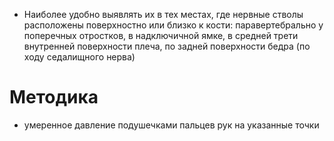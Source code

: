 - Наиболее удобно выявлять их в тех местах, где нервные стволы расположены поверхностно или близко к кости: паравертебрально у поперечных отростков, в надключичной ямке, в средней трети внутренней поверхности плеча, по задней поверхности бедра (по ходу седалищного нерва)
# Методика
- умеренное давление подушечками пальцев рук на указанные точки